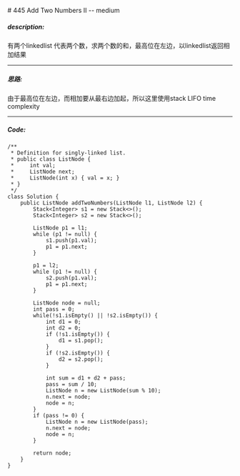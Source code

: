 \# 445 Add Two Numbers II -- medium
##### description:
有两个linkedlist 代表两个数，求两个数的和，最高位在左边，以linkedlist返回相加结果
****************
##### 思路:
由于最高位在左边，而相加要从最右边加起，所以这里使用stack LIFO
time complexity
********
##### Code:
```
/**
 * Definition for singly-linked list.
 * public class ListNode {
 *     int val;
 *     ListNode next;
 *     ListNode(int x) { val = x; }
 * }
 */
class Solution {
    public ListNode addTwoNumbers(ListNode l1, ListNode l2) {
        Stack<Integer> s1 = new Stack<>();
        Stack<Integer> s2 = new Stack<>();

        ListNode p1 = l1;
        while (p1 != null) {
            s1.push(p1.val);
            p1 = p1.next;
        }

        p1 = l2;
        while (p1 != null) {
            s2.push(p1.val);
            p1 = p1.next;
        }

        ListNode node = null;
        int pass = 0;
        while(!s1.isEmpty() || !s2.isEmpty()) {
            int d1 = 0;
            int d2 = 0;
            if (!s1.isEmpty()) {
                d1 = s1.pop();
            }
            if (!s2.isEmpty()) {
                d2 = s2.pop();
            }

            int sum = d1 + d2 + pass;
            pass = sum / 10;
            ListNode n = new ListNode(sum % 10);
            n.next = node;
            node = n;
        }
        if (pass != 0) {
            ListNode n = new ListNode(pass);
            n.next = node;
            node = n;
        }

        return node;
    }
}
```
